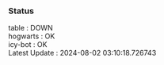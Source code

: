 ### Status


table : DOWN  
hogwarts : OK  
icy-bot : OK  
Latest Update : 2024-08-02 03:10:18.726743
